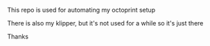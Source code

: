 This repo is used for automating my octoprint setup

There is also my klipper, but it's not used for a while so it's just there

Thanks
